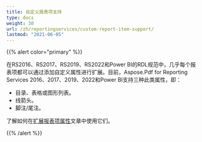 ```yaml
---
title: 自定义报表项支持
type: docs
weight: 30
url: /zh/reportingservices/custom-report-item-support/
lastmod: "2021-06-05"
---
```


{{% alert color="primary" %}}

在RS2016、RS2017、RS2019、RS2022和Power BI的RDL规范中，几乎每个报表项都可以通过添加自定义属性进行扩展。目前，Aspose.Pdf for Reporting Services 2016、2017、2019、2022和Power BI支持三种此类属性，即：

- 目录、表格或图形列表。
- 线箭头。
- 脚注/尾注。

了解如何在[扩展报表项属性](/pdf/zh/reportingservices/expand-report-items-properties/)文章中使用它们。

{{% /alert %}}